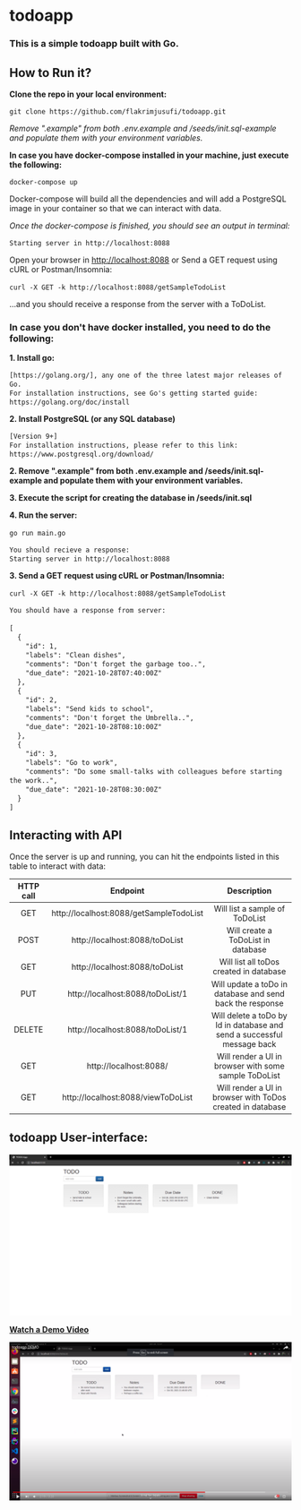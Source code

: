 # todoapp

### This is a simple todoapp built with Go.

## How to Run it?

**Clone the repo in your local environment:**

~~~~
git clone https://github.com/flakrimjusufi/todoapp.git
~~~~

*Remove ".example" from both .env.example and /seeds/init.sql-example and populate them with your environment variables.* 


**In case you have docker-compose installed in your machine, just execute the following:**

~~~~
docker-compose up
~~~~

Docker-compose will build all the dependencies and will add a PostgreSQL image in your container so that we can interact 
with data. 

*Once the docker-compose is finished, you should see an output in terminal:*

~~~
Starting server in http://localhost:8088
~~~

Open your browser in [http://localhost:8088](http://localhost:8088) or Send a GET request using cURL or Postman/Insomnia:

`curl -X GET -k http://localhost:8088/getSampleTodoList`

...and you should receive a response from the server with a ToDoList.

### In case you don't have docker installed, you need to do the following:

**1. Install go:**

~~~~
[https://golang.org/], any one of the three latest major releases of Go.
For installation instructions, see Go's getting started guide: https://golang.org/doc/install
~~~~

**2. Install PostgreSQL (or any SQL database)**

~~~~
[Version 9+]
For installation instructions, please refer to this link: https://www.postgresql.org/download/
~~~~

**2. Remove ".example" from both .env.example and /seeds/init.sql-example and populate them with your environment variables.**

**3. Execute the script for creating the database in /seeds/init.sql**

**4. Run the server:**

`go run main.go`

~~~~
You should recieve a response:
Starting server in http://localhost:8088
~~~~

**3. Send a GET request using cURL or Postman/Insomnia:**

`curl -X GET -k http://localhost:8088/getSampleTodoList`

~~~~
You should have a response from server: 

[
  {
    "id": 1,
    "labels": "Clean dishes",
    "comments": "Don't forget the garbage too..",
    "due_date": "2021-10-28T07:40:00Z"
  },
  {
    "id": 2,
    "labels": "Send kids to school",
    "comments": "Don't forget the Umbrella..",
    "due_date": "2021-10-28T08:10:00Z"
  },
  {
    "id": 3,
    "labels": "Go to work",
    "comments": "Do some small-talks with colleagues before starting the work..",
    "due_date": "2021-10-28T08:30:00Z"
  }
]
~~~~

## Interacting with API 

Once the server is up and running, you can hit the endpoints listed in this table to interact with data: 

| HTTP call        | Endpoint           | Description  |
| :-------------: |:-------------:| :-----:|
| GET     | http://localhost:8088/getSampleTodoList | Will list a sample of ToDoList |
| POST      | http://localhost:8088/toDoList     |  Will create a ToDoList in database |
| GET | http://localhost:8088/toDoList      |   Will list all toDos created in database |
| PUT | http://localhost:8088/toDoList/1    |   Will update a toDo in database and send back the response |
| DELETE | http://localhost:8088/toDoList/1    |   Will delete a toDo by Id in database and send a successful message back |
| GET     | http://localhost:8088/ | Will render a UI in browser with some sample ToDoList |
| GET     | http://localhost:8088/viewToDoList | Will render a UI in browser with ToDos created in database|


## todoapp User-interface:

![](https://github.com/flakrimjusufi/todoapp/blob/main/screenshoots/viewSampleToDoList.png)

**[Watch a Demo Video](https://youtu.be/Yz-IRic_U0A)**

[![DEMO](https://github.com/flakrimjusufi/todoapp/blob/main/screenshoots/screenshoot.png)](https://youtu.be/Yz-IRic_U0A)